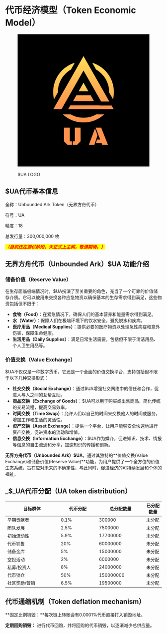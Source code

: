 # 代币经济模型（Token Economic Model）

<figure><img src="../.gitbook/assets/UAlogo (2).png" alt=""><figcaption><p>$UA LOGO</p></figcaption></figure>

## $UA代币基本信息

全称：Unbounded Ark Token（无界方舟代币）

符号：UA

精度：18

总发行量：300,000,000 枚

_<mark style="color:red;">**（目前还在测试阶段，未正式上主网，敬请期待。）**</mark>_



## 无界方舟代币（Unbounded Ark）$UA 功能介绍

### 储备价值（Reserve Value）

在生存面临极端情况时，$UA扮演了至关重要的角色，充当了一个可靠的价值储存介质。它可以被用来交换各种应急物资以确保基本的生存需求得到满足，这些物资包括但不限于：

* **食物（Food）**：在紧急情况下，确保人们的基本营养和能量需求得到满足。
* **水（Water）**：保障人们在极端环境下的饮水安全，避免脱水和疾病。
* **医疗用品（Medical Supplies）**：提供必要的医疗物资以处理急性病症和意外伤害，保障生命健康。
* **生活用品（Daily Supplies）**：满足日常生活需要，包括但不限于清洁用品、个人卫生用品等。

### 价值交换（Value Exchange）

$UA不仅仅是一种数字货币，它还是一个全面的价值交换平台，支持包括但不限于以下几种交换形式：

* **社交交换（Social Exchange）**：通过$UA增强社交网络中的信任和合作，促进人与人之间的互帮互助。
* **商品交换（Exchange of Goods）**：$UA可以用于购买或出售商品，简化传统的交易流程，提高交易效率。
* **时间交换（Time Swap）**：允许人们以自己的时间来交换他人的时间或服务，增加工作和生活的灵活性。
* **资产交换（Asset Exchange）**：提供一个平台，让用户能够安全快速地进行资产交换，促进资本的流动和增值。
* **信息交换（Information Exchange）**：$UA作为媒介，促进知识、技术、情报等信息的自由流通和分享，加速知识的传播和创新。

**无界方舟代币（Unbounded Ark）$UA**，通过其独特的**价值交换(Value Exchange)和储备价值(Reserve Value)**功能，为用户提供了一个全方位的价值生态系统，旨在应对未来的不确定性，与此同时，促进经济的可持续发展和个体的福祉。





## _**$**_UA代币分配（UA token distribution）

<table><thead><tr><th width="158">目标群体</th><th width="109">代币分配</th><th width="138">总分配数量</th><th>已分配数量</th></tr></thead><tbody><tr><td>早期贡献者</td><td>0.1%</td><td>300000</td><td>未分配</td></tr><tr><td>团队发展</td><td>2.5%</td><td>7500000</td><td>未分配</td></tr><tr><td>初始流动性</td><td>5.9%</td><td>17700000</td><td>未分配</td></tr><tr><td>代币销售</td><td>20%</td><td>60000000</td><td>未分配</td></tr><tr><td>储备金库</td><td>5%</td><td>15000000</td><td>未分配</td></tr><tr><td>空投活动</td><td>2%</td><td>6000000</td><td>未分配</td></tr><tr><td>私募/投资人</td><td>8%</td><td>24000000</td><td>未分配</td></tr><tr><td>代币锁仓</td><td>50%</td><td>150000000</td><td>未分配</td></tr><tr><td>社区奖励/营销</td><td>6.5%</td><td>19500000</td><td>未分配</td></tr></tbody></table>



## 代币通缩机制（Token deflation mechanism）

**固定比例销毁：**每次链上转账会有0.0001%代币直接打入销毁地址。

**定期回购销毁：** 进行代币回购，并将回购的代币销毁，以逐渐减少总供应量。



##

